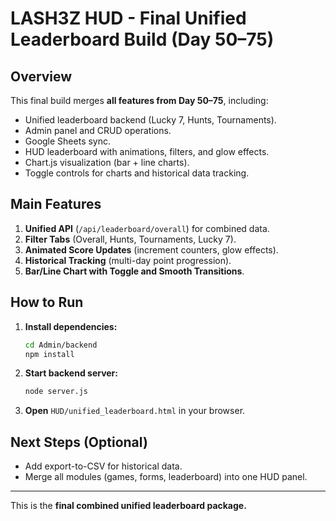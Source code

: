 # LASH3Z HUD - Final Unified Leaderboard Build (Day 50–75)

## Overview
This final build merges **all features from Day 50–75**, including:
- Unified leaderboard backend (Lucky 7, Hunts, Tournaments).
- Admin panel and CRUD operations.
- Google Sheets sync.
- HUD leaderboard with animations, filters, and glow effects.
- Chart.js visualization (bar + line charts).
- Toggle controls for charts and historical data tracking.

## Main Features
1. **Unified API** (`/api/leaderboard/overall`) for combined data.
2. **Filter Tabs** (Overall, Hunts, Tournaments, Lucky 7).
3. **Animated Score Updates** (increment counters, glow effects).
4. **Historical Tracking** (multi-day point progression).
5. **Bar/Line Chart with Toggle and Smooth Transitions**.

## How to Run
1. **Install dependencies:**
   ```bash
   cd Admin/backend
   npm install
   ```
2. **Start backend server:**
   ```bash
   node server.js
   ```
3. **Open** `HUD/unified_leaderboard.html` in your browser.

## Next Steps (Optional)
- Add export-to-CSV for historical data.
- Merge all modules (games, forms, leaderboard) into one HUD panel.

---
This is the **final combined unified leaderboard package.**
